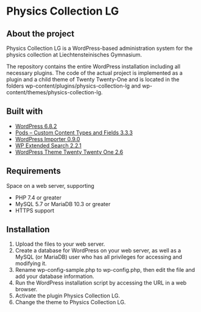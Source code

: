 # Physics Collection LG

## About the project

Physics Collection LG is a WordPress-based administration system for the physics collection at Liechtensteinisches Gymnasium.

The repository contains the entire WordPress installation including all necessary plugins. The code of the actual project is implemented as a plugin and a child theme of Twenty Twenty-One and is located in the folders wp-content/plugins/physics-collection-lg and wp-content/themes/physics-collection-lg.

## Built with

* [WordPress 6.8.2](https://wordpress.org)
* [Pods – Custom Content Types and Fields 3.3.3](https://wordpress.org/plugins/pods)
* [WordPress Importer 0.9.0](https://wordpress.org/plugins/wordpress-importer/)
* [WP Extended Search 2.2.1](https://wordpress.org/plugins/wp-extended-search)
* [WordPress Theme Twenty Twenty One 2.6](https://wordpress.org/themes/twentytwentyone)

## Requirements

Space on a web server, supporting

* PHP 7.4 or greater
* MySQL 5.7 or MariaDB 10.3 or greater
* HTTPS support

## Installation

1. Upload the files to your web server.
2. Create a database for WordPress on your web server, as well as a MySQL (or MariaDB) user who has all privileges for accessing and modifying it.
3. Rename wp-config-sample.php to wp-config.php, then edit the file and add your database information.
4. Run the WordPress installation script by accessing the URL in a web browser.
5. Activate the plugin Physics Collection LG.
6. Change the theme to Physics Collection LG.